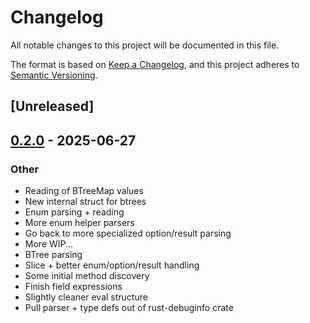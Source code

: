 # Changelog

All notable changes to this project will be documented in this file.

The format is based on [Keep a Changelog](https://keepachangelog.com/en/1.0.0/),
and this project adheres to [Semantic Versioning](https://semver.org/spec/v2.0.0.html).

## [Unreleased]

## [0.2.0](https://github.com/samscott89/rust_debuginfo/compare/rust-types-v0.1.0...rust-types-v0.2.0) - 2025-06-27

### Other

- Reading of BTreeMap values
- New internal struct for btrees
- Enum parsing + reading
- More enum helper parsers
- Go back to more specialized option/result parsing
- More WIP...
- BTree parsing
- Slice + better enum/option/result handling
- Some initial method discovery
- Finish field expressions
- Slightly cleaner eval structure
- Pull parser + type defs out of rust-debuginfo crate
